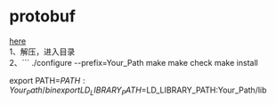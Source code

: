 # protobuf
[here](https://github.com/google/protobuf/releases) <br>
1、解压，进入目录 <br>
2、```
 ./configure --prefix=Your_Path
 make
 make check
 make install
 
 export PATH=$PATH:Your_Path/bin
 export LD_LIBRARY_PATH=$LD_LIBRARY_PATH:Your_Path/lib

 ```
